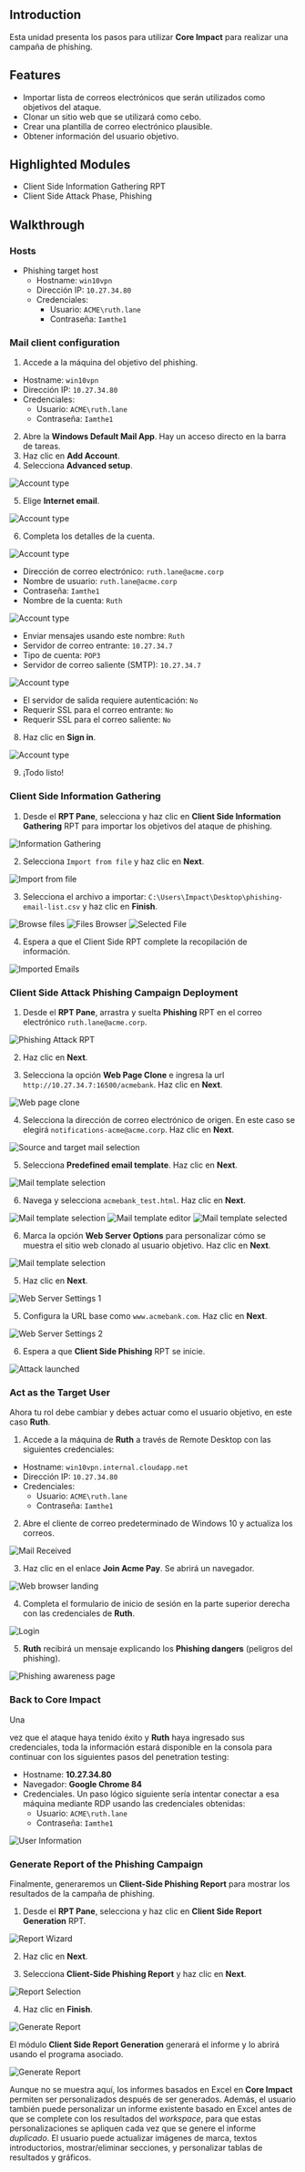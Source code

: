 ## Introduction

Esta unidad presenta los pasos para utilizar **Core Impact** para realizar una campaña de phishing.

## Features

- Importar lista de correos electrónicos que serán utilizados como objetivos del ataque.
- Clonar un sitio web que se utilizará como cebo.
- Crear una plantilla de correo electrónico plausible.
- Obtener información del usuario objetivo.

## Highlighted Modules

- Client Side Information Gathering RPT
- Client Side Attack Phase, Phishing

## Walkthrough

### Hosts

- Phishing target host
    - Hostname: `win10vpn`
    - Dirección IP: `10.27.34.80`
    - Credenciales:
        - Usuario: `ACME\ruth.lane`
        - Contraseña: `Iamthe1`

### Mail client configuration

1. Accede a la máquina del objetivo del phishing.

- Hostname: `win10vpn`
- Dirección IP: `10.27.34.80`
- Credenciales:
    - Usuario: `ACME\ruth.lane`
    - Contraseña: `Iamthe1`

2. Abre la **Windows Default Mail App**. Hay un acceso directo en la barra de tareas.
3. Haz clic en **Add Account**.
4. Selecciona **Advanced setup**.

![Account type](https://impacttrial.coresecurity.com/assets/images/SetMail1-beba861f392be47d9390465f5207ed1e.png)

5. Elige **Internet email**.

![Account type](https://impacttrial.coresecurity.com/assets/images/SetMail2-3a90678b4590e1ca128170213baf993a.png)

6. Completa los detalles de la cuenta.

![Account type](https://impacttrial.coresecurity.com/assets/images/SetMail3-972392201b1f725c4118d2478b9006b4.png)

- Dirección de correo electrónico: `ruth.lane@acme.corp`
- Nombre de usuario: `ruth.lane@acme.corp`
- Contraseña: `Iamthe1`
- Nombre de la cuenta: `Ruth`

![Account type](https://impacttrial.coresecurity.com/assets/images/SetMail4-0ffea72aa27ebed3517cb4e275ef888b.png)

- Enviar mensajes usando este nombre: `Ruth`
- Servidor de correo entrante: `10.27.34.7`
- Tipo de cuenta: `POP3`
- Servidor de correo saliente (SMTP): `10.27.34.7`

![Account type](https://impacttrial.coresecurity.com/assets/images/SetMail5-f85e98b949125265e94fcf882def666d.png)

- El servidor de salida requiere autenticación: `No`
- Requerir SSL para el correo entrante: `No`
- Requerir SSL para el correo saliente: `No`

8. Haz clic en **Sign in**.

![Account type](https://impacttrial.coresecurity.com/assets/images/SetMail6-dbebe7833f7a6e119ca5f6dff74a2ca5.png)

9. ¡Todo listo!

### Client Side Information Gathering

1. Desde el **RPT Pane**, selecciona y haz clic en **Client Side Information Gathering** RPT para importar los objetivos del ataque de phishing.

![Information Gathering](https://impacttrial.coresecurity.com/assets/images/phishing1-007f59120a17415f1dc6dd3448de8728.png)

2. Selecciona `Import from file` y haz clic en **Next**.

![Import from file](https://impacttrial.coresecurity.com/assets/images/phishing2-263e98030fa0d9a242dc5aa39a4e37e2.png)

3. Selecciona el archivo a importar: `C:\Users\Impact\Desktop\phishing-email-list.csv` y haz clic en **Finish**.

![Browse files](https://impacttrial.coresecurity.com/assets/images/phishing3-20aa8a56de61771b2a8618d2b9826bd4.png) ![Files Browser](https://impacttrial.coresecurity.com/assets/images/phishing4-c306b40179eaf2ee438c28542548cae9.png) ![Selected File](https://impacttrial.coresecurity.com/assets/images/phishing5-55a6189e3dbaf98438b338510710df95.png)

4. Espera a que el Client Side RPT complete la recopilación de información.

![Imported Emails](https://impacttrial.coresecurity.com/assets/images/phishing6-dc61a4f248c1b7fa91be2e31ef4f060a.png)

### Client Side Attack Phishing Campaign Deployment

1. Desde el **RPT Pane**, arrastra y suelta **Phishing** RPT en el correo electrónico `ruth.lane@acme.corp`.

![Phishing Attack RPT](https://impacttrial.coresecurity.com/assets/images/phishing7-24ed0b1ddf0465d720250ab9e13e3b02.png)

2. Haz clic en **Next**.
    
3. Selecciona la opción **Web Page Clone** e ingresa la url `http://10.27.34.7:16500/acmebank`. Haz clic en **Next**.
    

![Web page clone](https://impacttrial.coresecurity.com/assets/images/phishing8-b2900d1da7e49d86da2c4cbf3ce611eb.png)

4. Selecciona la dirección de correo electrónico de origen. En este caso se elegirá `notifications-acme@acme.corp`. Haz clic en **Next**.

![Source and target mail selection](https://impacttrial.coresecurity.com/assets/images/phishing9-520762b934367c71084b35897e1725d6.png)

5. Selecciona **Predefined email template**. Haz clic en **Next**.

![Mail template selection](https://impacttrial.coresecurity.com/assets/images/phishing10-3538f75a5d6eadc5670131cf2cd29c32.png)

6. Navega y selecciona `acmebank_test.html`. Haz clic en **Next**.

![Mail template selection](https://impacttrial.coresecurity.com/assets/images/phishing11-5119fd9fd1a1f7624a9cc65b8f26d482.png) ![Mail template editor](https://impacttrial.coresecurity.com/assets/images/phishing12-4e6ad79c0d3673331422c23a387cbd50.png) ![Mail template selected](https://impacttrial.coresecurity.com/assets/images/phishing13-6c6d5a5b8add58b951bad245a44c3a4e.png)

6. Marca la opción **Web Server Options** para personalizar cómo se muestra el sitio web clonado al usuario objetivo. Haz clic en **Next**.

![Mail template selection](https://impacttrial.coresecurity.com/assets/images/phishing14-d1f6e48087ba37a8326e399697131ca3.png)

5. Haz clic en **Next**.

![Web Server Settings 1](https://impacttrial.coresecurity.com/assets/images/phishing15-805aa95b90f19cf6e6770000baa3dc1d.png)

5. Configura la URL base como `www.acmebank.com`. Haz clic en **Next**.

![Web Server Settings 2](https://impacttrial.coresecurity.com/assets/images/phishing16-2366fe1ecefcfc29847aeb61ab108d31.png)

6. Espera a que **Client Side Phishing** RPT se inicie.

![Attack launched](https://impacttrial.coresecurity.com/assets/images/phishing17-6c0c2a0bcc4289c32bff7a0ca43b8400.png)

### Act as the Target User

Ahora tu rol debe cambiar y debes actuar como el usuario objetivo, en este caso **Ruth**.

1. Accede a la máquina de **Ruth** a través de Remote Desktop con las siguientes credenciales:

- Hostname: `win10vpn.internal.cloudapp.net`
- Dirección IP: `10.27.34.80`
- Credenciales:
    - Usuario: `ACME\ruth.lane`
    - Contraseña: `Iamthe1`

2. Abre el cliente de correo predeterminado de Windows 10 y actualiza los correos.

![Mail Received](https://impacttrial.coresecurity.com/assets/images/phishing18-a2277a92f8ba43e6c89fe9bf4a684617.png)

3. Haz clic en el enlace **Join Acme Pay**. Se abrirá un navegador.

![Web browser landing](https://impacttrial.coresecurity.com/assets/images/phishing19-aa63069502d167228f21fdc276b65e1a.png)

4. Completa el formulario de inicio de sesión en la parte superior derecha con las credenciales de **Ruth**.

![Login](https://impacttrial.coresecurity.com/assets/images/phishing20-a1b81d6f7f59feabd32632a225d9849d.png)

5. **Ruth** recibirá un mensaje explicando los **Phishing dangers** (peligros del phishing).

![Phishing awareness page](https://impacttrial.coresecurity.com/assets/images/phishing21-3676860310f1ad58867b67b5cc99857b.png)

### Back to Core Impact

Una

 vez que el ataque haya tenido éxito y **Ruth** haya ingresado sus credenciales, toda la información estará disponible en la consola para continuar con los siguientes pasos del penetration testing:

- Hostname: **10.27.34.80**
- Navegador: **Google Chrome 84**
- Credenciales. Un paso lógico siguiente sería intentar conectar a esa máquina mediante RDP usando las credenciales obtenidas:
    - Usuario: `ACME\ruth.lane`
    - Contraseña: `Iamthe1`

![User Information](https://impacttrial.coresecurity.com/assets/images/phishing22-a4bd2b5644fe448e585ccb639126044f.png)

### Generate Report of the Phishing Campaign

Finalmente, generaremos un **Client-Side Phishing Report** para mostrar los resultados de la campaña de phishing.

1. Desde el **RPT Pane**, selecciona y haz clic en **Client Side Report Generation** RPT.

![Report Wizard](https://impacttrial.coresecurity.com/assets/images/phishing23-dede5403f7cf23dd97b49c1942bf39fb.png)

2. Haz clic en **Next**.
    
3. Selecciona **Client-Side Phishing Report** y haz clic en **Next**.
    

![Report Selection](https://impacttrial.coresecurity.com/assets/images/phishing24-5c623e352eb68d4e5fd02be6a4d2ab29.png)

4. Haz clic en **Finish**.

![Generate Report](https://impacttrial.coresecurity.com/assets/images/phishing25-b2ba168258aaa6399776fc2557817434.png)

El módulo **Client Side Report Generation** generará el informe y lo abrirá usando el programa asociado.

![Generate Report](https://impacttrial.coresecurity.com/assets/images/phishing26-0c507238e063270e7efde42b7875b6a9.png)

Aunque no se muestra aquí, los informes basados en Excel en **Core Impact** permiten ser personalizados después de ser generados. Además, el usuario también puede personalizar un informe existente basado en Excel antes de que se complete con los resultados del _workspace_, para que estas personalizaciones se apliquen cada vez que se genere el informe _duplicado_. El usuario puede actualizar imágenes de marca, textos introductorios, mostrar/eliminar secciones, y personalizar tablas de resultados y gráficos.